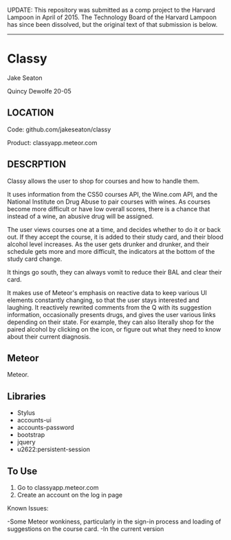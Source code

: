 UPDATE: This repository was submitted as a comp project to the Harvard Lampoon in April of 2015. The Technology Board of the Harvard Lampoon has since been dissolved, but the original text of that submission is below.

--------

Classy
=======

Jake Seaton

Quincy Dewolfe 20-05

LOCATION
---
Code: github.com/jakeseaton/classy

Product: classyapp.meteor.com


DESCRPTION
---

Classy allows the user to shop for courses and how to handle them. 

It uses information from the CS50 courses API, the Wine.com API, and the National Institute on Drug Abuse to pair courses with wines. As courses become more difficult or have low overall scores, there is a chance that instead of a wine, an abusive drug will be assigned.

The user views courses one at a time, and decides whether to do it or back out. If they accept the course, it is added to their study card, and their blood alcohol level increases. As the user gets drunker and drunker, and their schedule gets more and more difficult, the indicators at the bottom of the study card change.  

It things go south, they can always vomit to reduce their BAL and clear their card.

It makes use of Meteor's emphasis on reactive data to keep various UI elements constantly changing, so that the user stays interested and laughing. It reactively rewrited comments from the Q with its suggestion information, occasionally presents drugs, and gives the user various links depending on their state. For example, they can also literally shop for the paired alcohol by clicking on the icon, or figure out what they need to know about their current diagnosis.

Meteor
---
Meteor.

Libraries
---
- Stylus
- accounts-ui
- accounts-password
- bootstrap
- jquery
- u2622:persistent-session


To Use
---

1) Go to classyapp.meteor.com
2) Create an account on the log in page

Known Issues:

-Some Meteor wonkiness, particularly in the sign-in process and loading of suggestions on the course card.
-In the current version 
